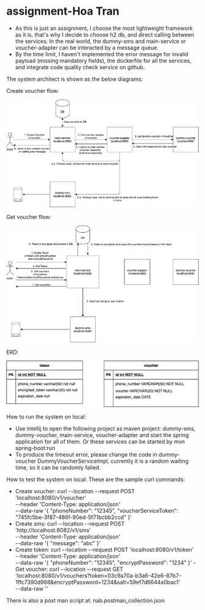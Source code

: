 # assignment-Hoa Tran
- As this is just an assignment, I choose the most lightweight framework as it is, that's why I decide to choose h2 db, and direct calling between the services. In the real world, the dummy-sms and main-service or voucher-adapter can be interacted by a message queue.
- By the time limit, I haven't implemented the error message for invalid payload (missing mandatory fields), the dockerfile for all the services, and integrate code quality check service on github.

The system architect is shown as the below diagrams:

Create voucher flow:


![alt text](create_voucher.png)

Get voucher flow:


![alt text](get_voucher.png)

ERD:


![alt text](ERD.png)

How to run the system on local:
- Use intellij to open the following project as maven project: dummy-sms, dummy-voucher, main-service, voucher-adapter and start the spring application for all of them. Or these services can be started by mvn spring-boot:run
- To produce the timeout error, please change the code in dummy-voucher DummyVoucherServiceImpl, currently it is a random waiting time, so it can be randomly failed.

How to test the system on local:
These are the sample curl commands:
- Create voucher:
curl --location --request POST 'localhost:8080/v1/voucher' \
--header 'Content-Type: application/json' \
--data-raw '{
"phoneNumber": "12345",
"voucherServiceToken": "745fc5be-3f87-486f-90ed-5f71bcbb2ccd"
}'
- Create sms:
curl --location --request POST 'http://localhost:8082/v1/sms' \
--header 'Content-Type: application/json' \
--data-raw '{
"message": "abc"
}'
- Create token:
curl --location --request POST 'localhost:8080/v1/token' \
--header 'Content-Type: application/json' \
--data-raw '{
"phoneNumber": "12345",
"encryptPassword": "1234"
}'
-Get voucher:
curl --location --request GET 'localhost:8080/v1/vouchers?token=03c9a70a-b3a6-42e6-87b7-1ffc7390d968&encryptPassword=1234&salt=59ef7d6644a0bac1' \
--data-raw ''

There is also a post man script at: nab.postman_collection.json
